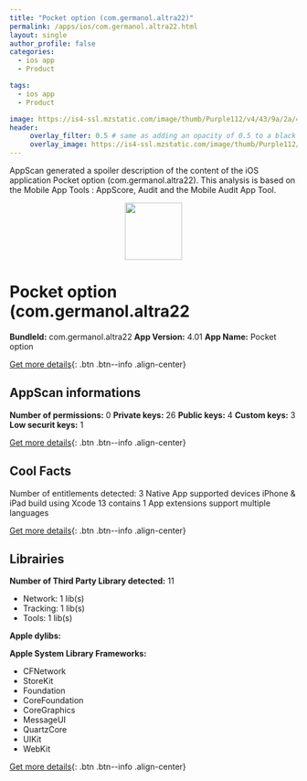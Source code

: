 ```yaml
---
title: "Pocket option (com.germanol.altra22)"
permalink: /apps/ios/com.germanol.altra22.html
layout: single
author_profile: false
categories: 
  - ios app 
  - Product 

tags: 
  - ios app 
  - Product 

image: https://is4-ssl.mzstatic.com/image/thumb/Purple112/v4/43/9a/2a/439a2ac5-78fe-b669-87b9-e7465bee03b1/AppIcon-1x_U007emarketing-0-10-0-85-220.png/512x512bb.jpg
header: 
     overlay_filter: 0.5 # same as adding an opacity of 0.5 to a black background
     overlay_image: https://is4-ssl.mzstatic.com/image/thumb/Purple112/v4/43/9a/2a/439a2ac5-78fe-b669-87b9-e7465bee03b1/AppIcon-1x_U007emarketing-0-10-0-85-220.png/512x512bb.jpg
---
```

AppScan generated a spoiler description of the content of the iOS application Pocket option (com.germanol.altra22). This analysis is based on the Mobile App Tools : AppScore, Audit and the Mobile Audit App Tool.

  
  
<div style="text-align: center;"><img src="https://is4-ssl.mzstatic.com/image/thumb/Purple112/v4/43/9a/2a/439a2ac5-78fe-b669-87b9-e7465bee03b1/AppIcon-1x_U007emarketing-0-10-0-85-220.png/512x512bb.jpg" width="100" height="100"></div>  
  
# Pocket option (com.germanol.altra22

**BundleId:** com.germanol.altra22
**App Version:** 4.01
**App Name:** Pocket option


[Get more details](/pricing.html){: .btn .btn--info .align-center}  
  
## AppScan informations 

**Number of permissions:** 0
**Private keys:** 26
**Public keys:** 4
**Custom keys:** 3
**Low securit keys:** 1
  
[Get more details](/pricing.html){: .btn .btn--info .align-center}

## Cool Facts

Number of entitlements detected: 3
Native App
supported devices iPhone & iPad
build using Xcode 13
contains 1 App extensions
support multiple languages
  
[Get more details](/pricing.html){: .btn .btn--info .align-center}

## Librairies 
**Number of Third Party Library detected:** 11
- Network: 1 lib(s)
- Tracking: 1 lib(s)
- Tools: 1 lib(s)

**Apple dylibs:**


**Apple System Library Frameworks:**
- CFNetwork
- StoreKit
- Foundation
- CoreFoundation
- CoreGraphics
- MessageUI
- QuartzCore
- UIKit
- WebKit


  
[Get more details](/pricing.html){: .btn .btn--info .align-center}

